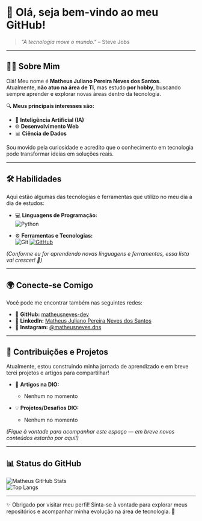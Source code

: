 # 👋 Olá, seja bem-vindo ao meu GitHub!  

> *"A tecnologia move o mundo."* – Steve Jobs  

---

## 🙋‍♂️ Sobre Mim  

Olá! Meu nome é **Matheus Juliano Pereira Neves dos Santos**.  
Atualmente, **não atuo na área de TI**, mas estudo **por hobby**, buscando sempre aprender e explorar novas áreas dentro da tecnologia.  

🔍 **Meus principais interesses são:**  
- 🤖 **Inteligência Artificial (IA)**  
- 🌐 **Desenvolvimento Web**  
- 📊 **Ciência de Dados**  

Sou movido pela curiosidade e acredito que o conhecimento em tecnologia pode transformar ideias em soluções reais.  

---

## 🛠️ Habilidades  

Aqui estão algumas das tecnologias e ferramentas que utilizo no meu dia a dia de estudos:  

- 💻 **Linguagens de Programação:**  
  ![Python](https://img.shields.io/badge/Python-3776AB?style=for-the-badge&logo=python&logoColor=white)  

- ⚙️ **Ferramentas e Tecnologias:**  
  ![Git](https://img.shields.io/badge/Git-F05032?style=for-the-badge&logo=git&logoColor=white) [![GitHub](https://img.shields.io/badge/GitHub-000?style=for-the-badge&logo=github&logoColor=30A3DC)](https://docs.github.com/)


*(Conforme eu for aprendendo novas linguagens e ferramentas, essa lista vai crescer! 🚀)*  

---

## 🌍 Conecte-se Comigo  

Você pode me encontrar também nas seguintes redes:  

- 🐙 **GitHub:** [matheusneves-dev](https://github.com/matheusneves-dev)  
- 💼 **LinkedIn:** [Matheus Juliano Pereira Neves dos Santos](https://www.linkedin.com/in/matheus-juliano-pereira-neves-dos-santos-a53505349/)  
- 📸 **Instagram:** [@matheusneves.dns](https://www.instagram.com/matheusneves.dns)  

---

## 📌 Contribuições e Projetos  

Atualmente, estou construindo minha jornada de aprendizado e em breve terei projetos e artigos para compartilhar!  

- 📝 **Artigos na DIO:**  
  - Nenhum no momento  

- 💡 **Projetos/Desafios DIO:**  
  - Nenhum no momento  

*(Fique à vontade para acompanhar este espaço — em breve novos conteúdos estarão por aqui!)*  

---

## 📊 Status do GitHub  

![Matheus GitHub Stats](https://github-readme-stats.vercel.app/api?username=matheusneves-dev&show_icons=true&theme=radical)  
![Top Langs](https://github-readme-stats.vercel.app/api/top-langs/?username=matheusneves-dev&layout=compact&theme=radical)  

---

✨ Obrigado por visitar meu perfil! Sinta-se à vontade para explorar meus repositórios e acompanhar minha evolução na área de tecnologia. 🚀  
